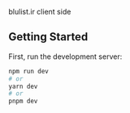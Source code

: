 blulist.ir client side
## Getting Started

First, run the development server:

```bash
npm run dev
# or
yarn dev
# or
pnpm dev
```
